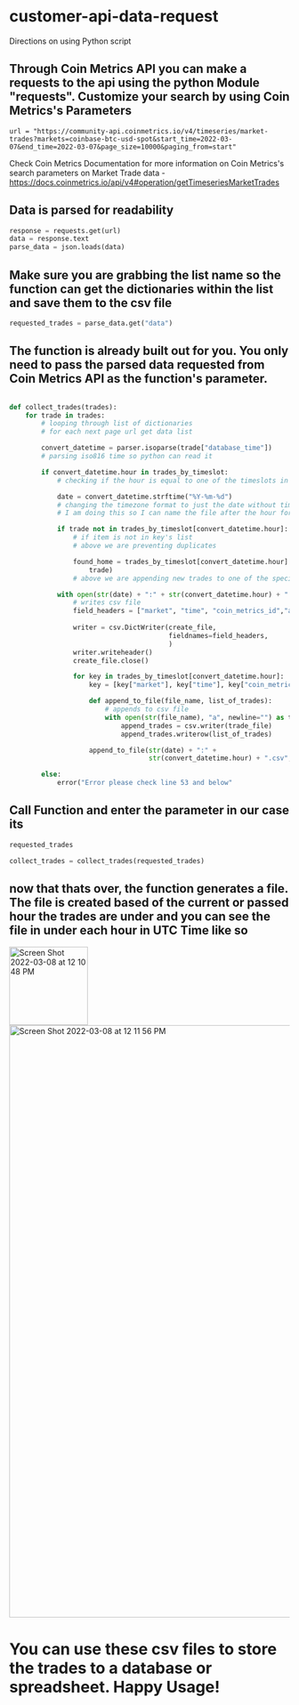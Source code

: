 # customer-api-data-request


Directions on using Python script

##  Through Coin Metrics API you can make a requests to the api using the python Module "requests". Customize your search by using Coin Metrics's Parameters


```url = "https://community-api.coinmetrics.io/v4/timeseries/market-trades?markets=coinbase-btc-usd-spot&start_time=2022-03-07&end_time=2022-03-07&page_size=10000&paging_from=start"```


 Check Coin Metrics Documentation for more information on Coin Metrics's search parameters on Market Trade data - 
https://docs.coinmetrics.io/api/v4#operation/getTimeseriesMarketTrades


## Data is parsed for readability
``` python
response = requests.get(url)
data = response.text
parse_data = json.loads(data)
```

## Make sure you are grabbing the list name so the function can get the dictionaries within the list and save them to the csv file
 ```python
 requested_trades = parse_data.get("data")
 ```


## The function is already built out for you. You only need to pass the parsed data requested from Coin Metrics API as the function's parameter.

``` python 

def collect_trades(trades):
    for trade in trades:
        # looping through list of dictionaries
        # for each next page url get data list

        convert_datetime = parser.isoparse(trade["database_time"])
        # parsing iso816 time so python can read it

        if convert_datetime.hour in trades_by_timeslot:
            # checking if the hour is equal to one of the timeslots in list

            date = convert_datetime.strftime("%Y-%m-%d")
            # changing the timezone format to just the date without time
            # I am doing this so I can name the file after the hour for readability

            if trade not in trades_by_timeslot[convert_datetime.hour]:
                # if item is not in key's list
                # above we are preventing duplicates

                found_home = trades_by_timeslot[convert_datetime.hour].append(
                    trade)
                # above we are appending new trades to one of the specified lists in trades_by_timeslot dictionary

            with open(str(date) + ":" + str(convert_datetime.hour) + ".csv", "w", newline="") as create_file:
                # writes csv file
                field_headers = ["market", "time", "coin_metrics_id","amount", "price", "database_time", "side"]
                
                writer = csv.DictWriter(create_file,
                                        fieldnames=field_headers,
                                        )
                writer.writeheader()
                create_file.close()

                for key in trades_by_timeslot[convert_datetime.hour]:
                    key = [key["market"], key["time"], key["coin_metrics_id"],key["amount"], key["price"], key["database_time"], key["side"]]

                    def append_to_file(file_name, list_of_trades):
                        # appends to csv file
                        with open(str(file_name), "a", newline="") as trade_file:
                            append_trades = csv.writer(trade_file)
                            append_trades.writerow(list_of_trades)

                    append_to_file(str(date) + ":" +
                                   str(convert_datetime.hour) + ".csv", key)

        else:
            error("Error please check line 53 and below"
 ```


## Call Function and enter the parameter in our case its
``` python 
requested_trades 
```

```python
collect_trades = collect_trades(requested_trades) 
```



## now that thats over, the function generates a file. The file is created based of the current or passed hour the trades are under and you can see the file in under each hour in UTC Time like so

<img width="141" alt="Screen Shot 2022-03-08 at 12 10 48 PM" src="https://user-images.githubusercontent.com/79281530/157316968-c7e7855b-d030-4c21-93e7-77e6da193e3e.png">


<img width="1065" alt="Screen Shot 2022-03-08 at 12 11 56 PM" src="https://user-images.githubusercontent.com/79281530/157317152-fc0f3c64-80f5-42ad-a4c8-f58589a1a40a.png">


# You can use these csv files to store the trades to a database or spreadsheet. Happy Usage!

